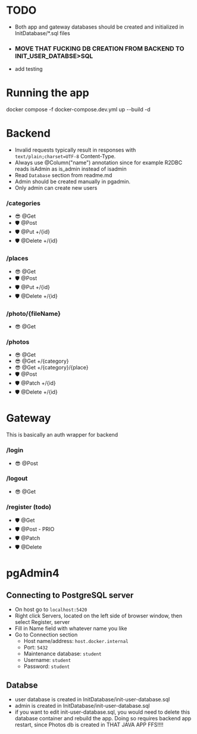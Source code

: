 # TODO
* Both app and gateway databases should be created and initialized in InitDatabase/*.sql files
* ### MOVE THAT FUCKING DB CREATION FROM BACKEND TO INIT_USER_DATABSE>SQL
* add testing

# Running the app
docker compose -f docker-compose.dev.yml up --build -d

# Backend
* Invalid requests typically result in responses with `text/plain;charset=UTF-8` Content-Type.
* Always use @Column("name") annotation since for example R2DBC reads isAdmin as is_admin instead of isadmin
* Read `Database` section from readme.md
* Admin should be created manually in pgadmin.
* Only admin can create new users

### /categories
* 😎 @Get
* 🛡️ @Post
* 🛡️ @Put +/{id}
* 🛡️ @Delete +/{id}

### /places
* 😎 @Get
* 🛡️ @Post
* 🛡️ @Put +/{id}
* 🛡️ @Delete +/{id}

### /photo/{fileName}
* 😎 @Get

### /photos
* 😎 @Get
* 😎 @Get +/{category}
* 😎 @Get +/{category}/{place}
* 🛡️ @Post
* 🛡️ @Patch +/{id}
* 🛡️ @Delete +/{id}

# Gateway
This is basically an auth wrapper for backend

### /login
* 😎 @Post

### /logout
* 😎 @Get

### /register (todo)
* 🛡️ @Get
* 🛡️ @Post - PRIO
* 🛡️ @Patch
* 🛡️ @Delete

# pgAdmin4

## Connecting to PostgreSQL server
* On host go to `localhost:5420`
* Right click Servers, located on the left side of browser window, then select Register, server
* Fill in Name field with whatever name you like
* Go to Connection section
  * Host name/address: `host.docker.internal`
  * Port: `5432`
  * Maintenance database: `student`
  * Username: `student`
  * Password: `student`

## Databse
* user database is created in InitDatabase/init-user-database.sql
* admin is created in InitDatabase/init-user-database.sql
* if you want to edit init-user-database.sql, you would need to delete this database container and rebuild the app. Doing so requires backend app restart, since Photos db is created in THAT JAVA APP FFS!!!!

